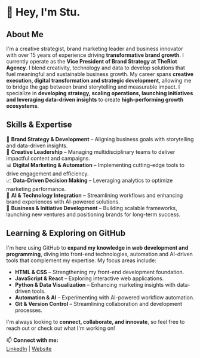 # 👋 Hey, I'm Stu.

## About Me

I'm a creative strategist, brand marketing leader and business innovator with over 15 years of experience driving **transformative brand growth**. I currently operate as the **Vice President of Brand Strategy at TheRiot Agency**. I blend creativity, technology and data to develop solutions that fuel meaningful and sustainable business growth. My career spans **creative execution, digital transformation and strategic development**, allowing me to bridge the gap between brand storytelling and measurable impact. I specialize in **developing strategy, scaling operations, launching initiatives and leveraging data-driven insights** to create **high-performing growth ecosystems**.

## Skills & Expertise

🚀 **Brand Strategy & Development** – Aligning business goals with storytelling and data-driven insights.  
🎨 **Creative Leadership** – Managing multidisciplinary teams to deliver impactful content and campaigns.  
📊 **Digital Marketing & Automation** – Implementing cutting-edge tools to drive engagement and efficiency.  
📈 **Data-Driven Decision Making** – Leveraging analytics to optimize marketing performance.  
🤖 **AI & Technology Integration** – Streamlining workflows and enhancing brand experiences with AI-powered solutions.  
📢 **Business & Initiative Development** – Building scalable frameworks, launching new ventures and positioning brands for long-term success.  

## Learning & Exploring on GitHub

I'm here using GitHub to **expand my knowledge in web development and programming**, diving into front-end technologies, automation and AI-driven tools that complement my expertise. My focus areas include:

- **HTML & CSS** – Strengthening my front-end development foundation.  
- **JavaScript & React** – Exploring interactive web applications.
- **Python & Data Visualization** – Enhancing marketing insights with data-driven tools.
- **Automation & AI** – Experimenting with AI-powered workflow automation.
- **Git & Version Control** – Streamlining collaboration and development processes.

I'm always looking to **connect, collaborate, and innovate**, so feel free to reach out or check out what I'm working on!

📫 **Connect with me:**  
[LinkedIn](https://www.linkedin.com/in/stumclaughlin) | [Website](https://www.stumclaughlin.com)